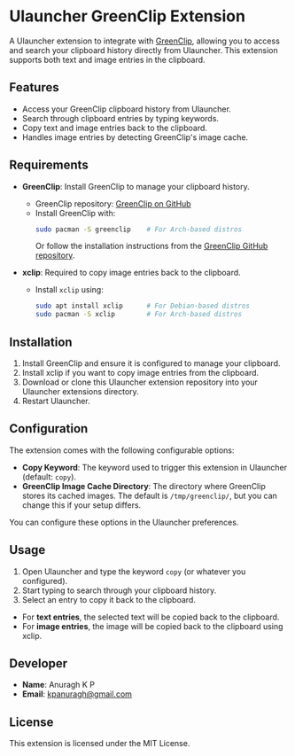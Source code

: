 # Ulauncher GreenClip Extension

A Ulauncher extension to integrate with [GreenClip](https://github.com/erebe/greenclip), allowing you to access and search your clipboard history directly from Ulauncher. This extension supports both text and image entries in the clipboard.

## Features

- Access your GreenClip clipboard history from Ulauncher.
- Search through clipboard entries by typing keywords.
- Copy text and image entries back to the clipboard.
- Handles image entries by detecting GreenClip's image cache.

## Requirements

- **GreenClip**: Install GreenClip to manage your clipboard history.
  - GreenClip repository: [GreenClip on GitHub](https://github.com/erebe/greenclip)
  - Install GreenClip with:
    ```bash
    sudo pacman -S greenclip    # For Arch-based distros
    ```
    Or follow the installation instructions from the [GreenClip GitHub repository](https://github.com/erebe/greenclip).

- **xclip**: Required to copy image entries back to the clipboard.
  - Install `xclip` using:
    ```bash
    sudo apt install xclip      # For Debian-based distros
    sudo pacman -S xclip        # For Arch-based distros
    ```

## Installation

1. Install GreenClip and ensure it is configured to manage your clipboard.
2. Install xclip if you want to copy image entries from the clipboard.
3. Download or clone this Ulauncher extension repository into your Ulauncher extensions directory.
4. Restart Ulauncher.

## Configuration

The extension comes with the following configurable options:

- **Copy Keyword**: The keyword used to trigger this extension in Ulauncher (default: `copy`).
- **GreenClip Image Cache Directory**: The directory where GreenClip stores its cached images. The default is `/tmp/greenclip/`, but you can change this if your setup differs.

You can configure these options in the Ulauncher preferences.

## Usage

1. Open Ulauncher and type the keyword `copy` (or whatever you configured).
2. Start typing to search through your clipboard history.
3. Select an entry to copy it back to the clipboard.

- For **text entries**, the selected text will be copied back to the clipboard.
- For **image entries**, the image will be copied back to the clipboard using xclip.

## Developer

- **Name**: Anuragh K P
- **Email**: kpanuragh@gmail.com

## License

This extension is licensed under the MIT License.

